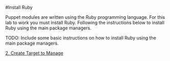 #Install Ruby

Puppet modules are written using the Ruby programming language. For this lab to work you must install Ruby. Following the instructions below to install Ruby using the main package managers.

TODO: Include some basic instructions on how to install Ruby using the main package managers.

[2. Create Target to Manage](../2-create-target-to-manage)
